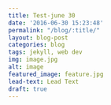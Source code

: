```yaml
---
title: Test-june 30
date: '2016-06-30 15:23:48'
permalink: "/blog/:title/"
layout: blog-post
categories: blog
tags: jekyll, web dev
img: image.jpg
alt: image
featured_image: feature.jpg
lead-text: Lead Text
draft: true
---
```

